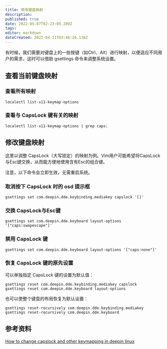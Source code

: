 ```yaml
---
title: 修改键盘映射
description: 
published: true
date: 2022-05-07T02:23:05.289Z
tags: 
editor: markdown
dateCreated: 2022-04-21T03:46:26.138Z
---
```


有时候，我们需要对键盘上的一些按键（如Ctrl、Alt）进行映射，以便适应不同用户的需求，这时可以借助 gsettings 命令来调整系统设置。

## 查看当前键盘映射

### 查看所有映射

    localectl list-x11-keymap-options

### 查看与 CapsLock 键有关的映射

    localectl list-x11-keymap-options | grep caps:

## 修改键盘映射

这里以调整 CapsLock（大写锁定）的映射为例。Vim用户可能希望将CapsLock与Esc键交换，从而能方便地使用含有Esc的组合键。

注意，以下命令会立即生效，无需重启系统。

### 取消按下 CapsLock 时的 osd 提示框

    gsettings set com.deepin.dde.keybinding.mediakey capslock '[]'

### 交换 CapsLock与Esc键

    gsettings set com.deepin.dde.keyboard layout-options '["caps:swapescape"]'

### 禁用 CapsLock 键

    gsettings set com.deepin.dde.keyboard layout-options '["caps:none"]'

### 恢复 CapsLock 键的原先设置

可以单独指定 CapsLock 键的设置为默认值：

    gsettings reset com.deepin.dde.keybinding.mediakey capslock
    gsettings reset com.deepin.dde.keyboard layout-options

也可以使整个键盘的布局恢复为默认设置：

    gsettings reset-recursively com.deepin.dde.keybinding.mediakey
    gsettings reset-recursively com.deepin.dde.keyboard

## 参考资料

[ How to change capslock and other keymapping in deepin linux ](https://bbs.deepin.org/forum.php?mod=viewthread&tid=143323)